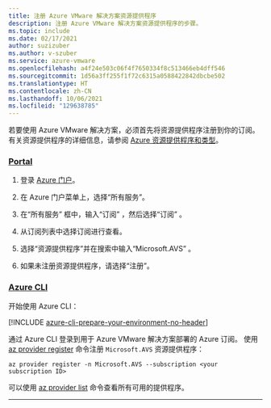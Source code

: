 ```yaml
---
title: 注册 Azure VMware 解决方案资源提供程序
description: 注册 Azure VMware 解决方案资源提供程序的步骤。
ms.topic: include
ms.date: 02/17/2021
author: suzizuber
ms.author: v-szuber
ms.service: azure-vmware
ms.openlocfilehash: a4f24e503c06f4f7650334f8c513466eb4dff546
ms.sourcegitcommit: 1d56a3ff255f1f72c6315a0588422842dbcbe502
ms.translationtype: HT
ms.contentlocale: zh-CN
ms.lasthandoff: 10/06/2021
ms.locfileid: "129638785"
---
```

<!-- Used in deploy-azure-vmware-solution.md and tutorial-create-private-cloud.md -->

若要使用 Azure VMware 解决方案，必须首先将资源提供程序注册到你的订阅。 有关资源提供程序的详细信息，请参阅 [Azure 资源提供程序和类型](../../azure-resource-manager/management/resource-providers-and-types.md)。


### <a name="portal"></a>[Portal](#tab/azure-portal)
 
1. 登录 [Azure 门户](https://portal.azure.com)。

1. 在 Azure 门户菜单上，选择“所有服务”。

1. 在“所有服务”  框中，输入“订阅”  ，然后选择“订阅”  。

1. 从订阅列表中选择订阅进行查看。

1. 选择“资源提供程序”并在搜索中输入“Microsoft.AVS” 。 
 
1. 如果未注册资源提供程序，请选择“注册”。

### <a name="azure-cli"></a>[Azure CLI](#tab/azure-cli)

开始使用 Azure CLI：

[!INCLUDE [azure-cli-prepare-your-environment-no-header](../../../includes/azure-cli-prepare-your-environment-no-header.md)]

通过 Azure CLI 登录到用于 Azure VMware 解决方案部署的 Azure 订阅。 使用 [az provider register](/cli/azure/provider#az_provider_register) 命令注册 `Microsoft.AVS` 资源提供程序：

```azurecli-interactive
az provider register -n Microsoft.AVS --subscription <your subscription ID>
```

可以使用 [az provider list](/cli/azure/provider#az_provider_list) 命令查看所有可用的提供程序。

---


 
